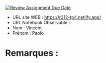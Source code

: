 [![Review Assignment Due Date](https://classroom.github.com/assets/deadline-readme-button-22041afd0340ce965d47ae6ef1cefeee28c7c493a6346c4f15d667ab976d596c.svg)](https://classroom.github.com/a/1RwtDiXe)

- URL site WEB : https://r312-tp4.netlify.app/
- URL Notebook Observable :
- Nom : Vincent
- Prénom : Paolo

# Remarques :
